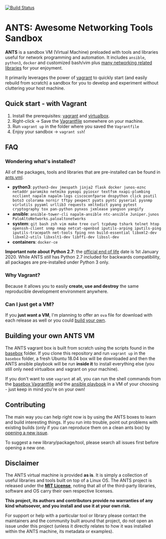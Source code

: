 [![Build Status](https://travis-ci.org/cmsirbu/ants.svg?branch=master)](https://travis-ci.org/cmsirbu/ants)

# ANTS: Awesome Networking Tools Sandbox

**ANTS** is a sandbox VM (Virtual Machine) preloaded with tools and libraries useful for network programming and automation. It includes `ansible`, `python3`, `docker` and customized bash/vim plus [many networking related libraries](#wondering-whats-installed) for your enjoyment.

It primarily leverages the power of [vagrant](https://www.vagrantup.com/) to quickly start (and easily rebuild from scratch) a sandbox for you to develop and experiment without cluttering your host machine.

## Quick start - with Vagrant

1. Install the prerequisites: [vagrant](https://www.vagrantup.com/downloads.html) and [virtualbox](https://www.virtualbox.org/wiki/Downloads).
2. Right-click -> Save the [Vagrantfile](https://raw.githubusercontent.com/cmsirbu/ants/master/Vagrantfile) somewhere on your machine.
3. Run `vagrant up` in the folder where you saved the `Vagrantfile`
4. Enjoy your sandbox -> `vagrant ssh`!


## FAQ

### Wondering what's installed?

All of the packages, tools and libraries that are pre-installed can be found in [ants.yml](basebox/ants.yml).

- **python3**: `python3-dev jmespath jinja2 flask docker junos-eznc netaddr paramiko netmiko pyeapi pyiosxr textfsm nxapi-plumbing ncclient napalm napalm-logs ciscoconfparse dnspython click psutil boto3 colorama nornir tftpy pexpect pyats pyntc pyserial pysnmp virlutils pyyaml urllib3 requests xmltodict pyang pytest cryptography tox pan-python pynxos jxmlease yangson yangify`
- **ansible**: `ansible-tower-cli napalm-ansible ntc-ansible Juniper.junos PaloAltoNetworks.paloaltonetworks`
- **system**: `git bash zsh vim make tree curl tcpdump tshark telnet htop openssh-client snmp nmap netcat-openbsd iputils-arping iputils-ping iputils-tracepath net-tools fping nnn build-essential libxml2-dev libxml2-utils libxslt1-dev libffi-dev libssl-dev`
- **containers**: `docker-ce`

**Important note about Python 2.7**: the [official end of life](https://www.python.org/dev/peps/pep-0373/) date is 1st January 2020. While ANTS *still* has Python 2.7 included for backwards compatibility, all packages are pre-installed under Python 3 only.

### Why Vagrant? 

Because it allows you to easily **create, use and destroy** the same reproducible development environment anywhere.

### Can I just get a VM?

If you **just want a VM**, I'm planning to offer an `ova` file for download with each release as well or you could [build your own](#building-your-own-ants-vm).

## Building your own ANTS VM

The ANTS vagrant box is built from scratch using the scripts found in the [basebox](basebox) folder. If you clone this repository and run `vagrant up` in the `basebox` folder, a fresh Ubuntu 18.04 box will be downloaded and then the ANTS ansible playbook will be run **inside it** to install everything else (you still only need virtualbox and vagrant on your machine).

If you don't want to use `vagrant` at all, you can run the shell commands from the [basebox Vagrantfile](basebox/Vagrantfile) and the [ansible playbook](basebox/provision-ants.yml) in a VM of your choosing - just keep in mind you're on your own!

## Contributing

The main way you can help right now is by using the ANTS boxes to learn and build interesting things. If you run into trouble, point out problems with existing builds (only if you can reproduce them on a clean ants box) by [opening a new issue](https://github.com/cmsirbu/ants/issues).

To suggest a new library/package/tool, please search all issues first before opening a new one.

## Disclaimer

The ANTS virtual machine is provided **as is**. It is simply a collection of useful libraries and tools built on top of a Linux OS. The ANTS project is released under the **[MIT License](LICENSE)**, noting that all of the third-party libraries, software and OS carry their own respective licenses.

**This project, its authors and contributors provide no warranties of any kind whatsoever, and you install and use it at your own risk.**

For support or help with a particular tool or library please contact the maintainers and the community built around that project, do not open an issue under this project (unless it directly relates to how it was installed within the ANTS machine, its metadata or examples).
